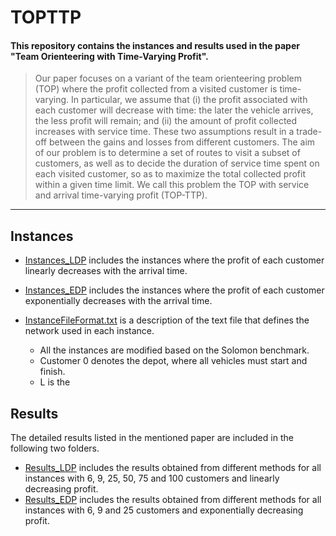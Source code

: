 # TOPTTP

#### This repository contains the instances and results used in the paper "Team Orienteering with Time-Varying Profit".
>Our paper focuses on a variant of the team orienteering problem (TOP) where the profit collected from a visited customer is time-varying. In particular, we assume that (i) the profit associated with each customer will decrease with time: the later the vehicle arrives, the less profit will remain; and (ii) the amount of profit collected increases with service time. These two assumptions result in a trade-off between the gains and losses from different customers. The aim of our problem is to determine a set of routes to visit a subset of customers, as well as to decide the duration of service time spent on each visited customer, so as to maximize the total collected profit within a given time limit. We call this problem the TOP with service and arrival time-varying profit (TOP-TTP).
---
## Instances
- [Instances_LDP](./Instances_LDP) includes the instances where the profit of each customer linearly decreases with the arrival time.

- [Instances_EDP](./Instances_EDP) includes the instances where the profit of each customer exponentially decreases with the arrival time.

- [InstanceFileFormat.txt](./InstanceFileFormat.txt) is a description of the text file that defines the network used in each instance.
  - All the instances are modified based on the Solomon benchmark. 
  - Customer 0 denotes the depot, where all vehicles must start and finish. 
  - L is the 

## Results 

The detailed results listed in the mentioned paper are included in the following two folders.
- [Results_LDP](./Results_LDP) includes the results obtained from different methods for all instances with 6, 9, 25, 50, 75 and 100 customers and linearly decreasing profit. 
- [Results_EDP](./Results_EDP) includes the results obtained from different methods for all instances with 6, 9 and 25 customers and exponentially decreasing profit. 


